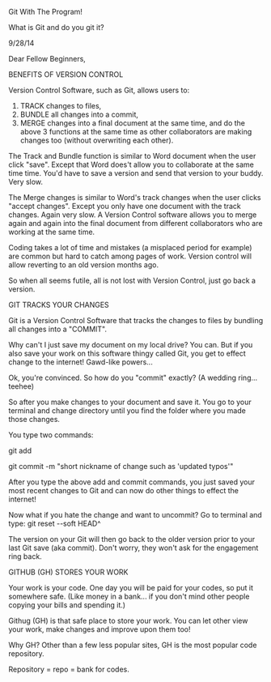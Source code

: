 Git With The Program!

  What is Git and do you git it?

9/28/14

Dear Fellow Beginners,

BENEFITS OF VERSION CONTROL

Version Control Software, such as Git, allows users to:
  1) TRACK changes to files,
  2) BUNDLE all changes into a commit,
  3) MERGE changes into a final document at the same time, and
do the above 3 functions at the same time as other collaborators are making changes too (without overwriting each other).

The Track and Bundle function is similar to Word document when the user click "save". Except that Word does't allow you to collaborate at the same time time. You'd have to save a version and send that version to your buddy. Very slow.

The Merge changes is similar to Word's track changes when the user clicks "accept changes". Except you only have one document with the track changes. Again very slow.  A Version Control software allows you to merge again and again into the final document from different collaborators who are working at the same time.

Coding takes a lot of time and mistakes (a misplaced period for example) are common but hard to catch among pages of work. Version control will allow reverting to an old version months ago.

So when all seems futile, all is not lost with Version Control, just go back a version.


GIT TRACKS YOUR CHANGES

Git is a Version Control Software that tracks the changes to files by bundling all changes into a "COMMIT".

Why can't I just save my document on my local drive? You can. But if you also save your work on this software thingy called Git, you get to effect change to the internet! Gawd-like powers...

Ok, you're convinced. So how do you "commit" exactly? (A wedding ring... teehee)

So after you make changes to your document and save it. You go to your terminal and change directory until you find the folder where you made those changes.

You type two commands:

git add

git commit -m "short nickname of change such as 'updated typos'"

After you type the above add and commit commands, you just saved your most recent changes to Git and can now do other things to effect the internet!

Now what if you hate the change and want to uncommit? Go to terminal and type:
git reset --soft HEAD^

The version on your Git will then go back to the older version prior to your last Git save (aka commit). Don't worry, they won't ask for the engagement ring back.


GITHUB (GH) STORES YOUR WORK

Your work is your code. One day you will be paid for your codes, so put it somewhere safe. (Like money in a bank... if you don't mind other people copying your bills and spending it.)

Githug (GH) is that safe place to store your work. You can let other view your work, make changes and improve upon them too!

Why GH? Other than a few less popular sites, GH is the most popular code repository.

Repository = repo = bank for codes.



